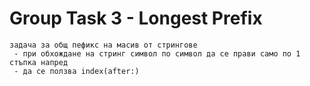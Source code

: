 # Group Task 3 - Longest Prefix

```
задача за общ пефикс на масив от стрингове
 - при обхождане на стринг символ по символ да се прави само по 1 стъпка напред
 - да се ползва index(after:) 
```